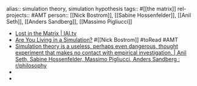 alias:: simulation theory, simulation hypothesis
tags:: #[[the matrix]]
rel-projects:: #AMT
person:: [[Nick Bostrom]], [[Sabine Hossenfelder]], [[Anil Seth]], [[Anders Sandberg]], [[Massimo Pigliucci]]

- [Lost in the Matrix | IAI.tv](https://iai.tv/video/lost-in-the-matrix&utm_source=reddit&_auid=2020)
- [Are You Living in a Simulation?](https://simulation-argument.com/simulation/) #[[Nick Bostrom]] #toRead #AMT
- [Simulation theory is a useless, perhaps even dangerous, thought experiment that makes no contact with empirical investigation. | Anil Seth, Sabine Hossenfelder, Massimo Pigliucci, Anders Sandberg : r/philosophy](https://www.reddit.com/r/philosophy/comments/q79dth/simulation_theory_is_a_useless_perhaps_even/)
-
-
